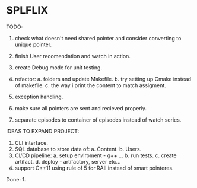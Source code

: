 # SPLFLIX

TODO:
1. check what doesn't need shared pointer and consider converting to unique pointer.
2. finish User recomendation and watch in action.
3. create Debug mode for unit testing.
4. refactor:
    a. folders and update Makefile.
    b. try setting up Cmake instead of makefile.
    c. the way i print the content to match assigment.

5. exception handling.
6. make sure all pointers are sent and recieved properly.
7. separate episodes to container of episodes instead of watch series.


IDEAS TO EXPAND PROJECT:
1. CLI interface.
2. SQL database to store data of:
    a. Content.
    b. Users.
3. CI/CD pipeline:
    a. setup enviroment - g++ ...
    b. run tests.
    c. create artifact.
    d. deploy - artifactory, server etc...
4. support C++11 using rule of 5 for RAII instead of smart pointeres.


Done:
1. 
